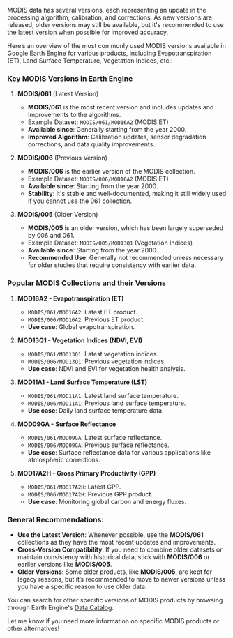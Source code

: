  MODIS data has several versions, each representing an update in the processing algorithm, calibration, and corrections. As new versions are released, older versions may still be available, but it's recommended to use the latest version when possible for improved accuracy.

Here’s an overview of the most commonly used MODIS versions available in Google Earth Engine for various products, including Evapotranspiration (ET), Land Surface Temperature, Vegetation Indices, etc.:

### Key MODIS Versions in Earth Engine

1. **MODIS/061** (Latest Version)
   - **MODIS/061** is the most recent version and includes updates and improvements to the algorithms.
   - Example Dataset: `MODIS/061/MOD16A2` (MODIS ET)
   - **Available since**: Generally starting from the year 2000.
   - **Improved Algorithm**: Calibration updates, sensor degradation corrections, and data quality improvements.

2. **MODIS/006** (Previous Version)
   - **MODIS/006** is the earlier version of the MODIS collection.
   - Example Dataset: `MODIS/006/MOD16A2` (MODIS ET)
   - **Available since**: Starting from the year 2000.
   - **Stability**: It's stable and well-documented, making it still widely used if you cannot use the 061 collection.
   
3. **MODIS/005** (Older Version)
   - **MODIS/005** is an older version, which has been largely superseded by 006 and 061.
   - Example Dataset: `MODIS/005/MOD13Q1` (Vegetation Indices)
   - **Available since**: Starting from the year 2000.
   - **Recommended Use**: Generally not recommended unless necessary for older studies that require consistency with earlier data.

### Popular MODIS Collections and their Versions

1. **MOD16A2 - Evapotranspiration (ET)**
   - `MODIS/061/MOD16A2`: Latest ET product.
   - `MODIS/006/MOD16A2`: Previous ET product.
   - **Use case**: Global evapotranspiration.

2. **MOD13Q1 - Vegetation Indices (NDVI, EVI)**
   - `MODIS/061/MOD13Q1`: Latest vegetation indices.
   - `MODIS/006/MOD13Q1`: Previous vegetation indices.
   - **Use case**: NDVI and EVI for vegetation health analysis.

3. **MOD11A1 - Land Surface Temperature (LST)**
   - `MODIS/061/MOD11A1`: Latest land surface temperature.
   - `MODIS/006/MOD11A1`: Previous land surface temperature.
   - **Use case**: Daily land surface temperature data.

4. **MOD09GA - Surface Reflectance**
   - `MODIS/061/MOD09GA`: Latest surface reflectance.
   - `MODIS/006/MOD09GA`: Previous surface reflectance.
   - **Use case**: Surface reflectance data for various applications like atmospheric corrections.

5. **MOD17A2H - Gross Primary Productivity (GPP)**
   - `MODIS/061/MOD17A2H`: Latest GPP.
   - `MODIS/006/MOD17A2H`: Previous GPP product.
   - **Use case**: Monitoring global carbon and energy fluxes.

### General Recommendations:
- **Use the Latest Version**: Whenever possible, use the **MODIS/061** collections as they have the most recent updates and improvements.
- **Cross-Version Compatibility**: If you need to combine older datasets or maintain consistency with historical data, stick with **MODIS/006** or earlier versions like **MODIS/005**.
- **Older Versions**: Some older products, like **MODIS/005**, are kept for legacy reasons, but it’s recommended to move to newer versions unless you have a specific reason to use older data.

You can search for other specific versions of MODIS products by browsing through Earth Engine's [Data Catalog](https://developers.google.com/earth-engine/datasets/catalog).

Let me know if you need more information on specific MODIS products or other alternatives!